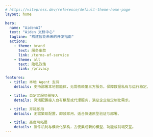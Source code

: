 ```yaml
---
# https://vitepress.dev/reference/default-theme-home-page
layout: home

hero:
  name: "AidenAI"
  text: "Aiden 文档中心"
  tagline: "构建智能未来的开发指南"
  actions:
    - theme: brand
      text: 服务条款
      link: /terms-of-service
    - theme: alt
      text: 隐私政策
      link: /privacy

features:
  - title: 本地 Agent 支持
    details: 支持部署本地智能体，无需依赖第三方服务，保障数据私有与运行稳定。

  - title: 自定义服务器接入
    details: 灵活配置接入自有模型或代理服务，满足企业级定制化需求。

  - title: 开箱即用
    details: 无需繁琐配置，即装即用，适合快速原型验证与部署。

  - title: 高度可拓展
    details: 插件机制与模块化架构，方便集成新的模型、功能或前端交互。
---
```



